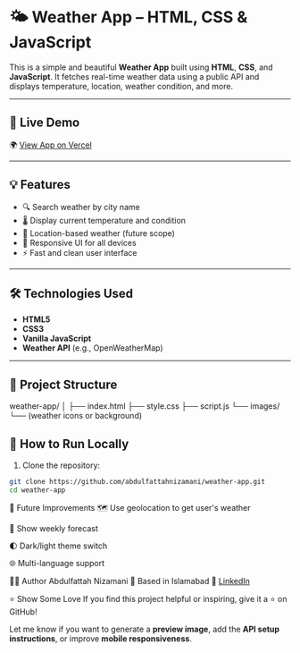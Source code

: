 # 🌤️ Weather App – HTML, CSS & JavaScript

This is a simple and beautiful **Weather App** built using **HTML**, **CSS**, and **JavaScript**. It fetches real-time weather data using a public API and displays temperature, location, weather condition, and more.

---

## 🔗 Live Demo

🌍 [View App on Vercel](https://weather-app-tau-indol-29.vercel.app/)

---



## 💡 Features

- 🔍 Search weather by city name
- 🌡️ Display current temperature and condition
- 📍 Location-based weather (future scope)
- 📱 Responsive UI for all devices
- ⚡ Fast and clean user interface

---

## 🛠️ Technologies Used

- **HTML5**
- **CSS3**
- **Vanilla JavaScript**
- **Weather API** (e.g., OpenWeatherMap)

---

## 📂 Project Structure

weather-app/
│
├── index.html
├── style.css
├── script.js
└── images/
└── (weather icons or background)



## 🚀 How to Run Locally

1. Clone the repository:

```bash
git clone https://github.com/abdulfattahnizamani/weather-app.git
cd weather-app
```

🧠 Future Improvements
🗺️ Use geolocation to get user's weather

📅 Show weekly forecast

🌓 Dark/light theme switch

🌐 Multi-language support

🙋‍♂️ Author
Abdulfattah Nizamani
📍 Based in Islamabad
🔗 [LinkedIn](https://linkedin.com/in/fattahniz)



⭐ Show Some Love
If you find this project helpful or inspiring, give it a ⭐ on GitHub!



Let me know if you want to generate a **preview image**, add the **API setup instructions**, or improve **mobile responsiveness**.
